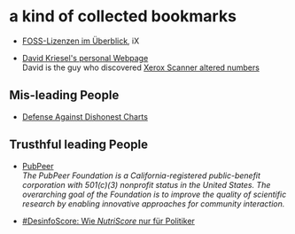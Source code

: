 # a kind of collected bookmarks

- [FOSS-Lizenzen im Überblick](https://www.heise.de/hintergrund/Kurz-erklaert-Rechtliche-Aspekte-von-FOSS-10031720.html), iX 

- [David Kriesel's personal Webpage](https://www.dkriesel.com/)<br>
  David is the guy who discovered [Xerox Scanner altered numbers](http://www.dkriesel.com/en/blog/2013/0802_xerox-workcentres_are_switching_written_numbers_when_scanning)

## Mis-leading People
- [Defense Against Dishonest Charts](https://flowingdata.com/projects/dishonest-charts/) 

## Trusthful leading People
- [PubPeer](https://pubpeer.com/static/about)<br>
  *The PubPeer Foundation is a California-registered public-benefit corporation with 501(c)(3) nonprofit status in the United States. The overarching goal of the Foundation is to improve the quality of scientific research by enabling innovative approaches for community interaction.*

- [#DesinfoScore: Wie _NutriScore_ nur für Politiker](https://www.linkedin.com/in/mirkolange/recent-activity/all/)
